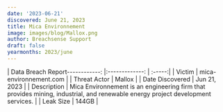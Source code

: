 ```yaml
---
date: '2023-06-21'
discovered: June 21, 2023
title: Mica Environnement
image: images/blog/Mallox.png
author: Breachsense Support
draft: false
yearmonths: 2023/june
---
```


| Data Breach Report------------:     |:-------------:    | :-----:|
| Victim      | mica-environnement.com      | 
| Threat Actor      | Mallox      | 
| Date Discovered      | Jun 21, 2023      | 
| Description      | Mica Environnement is an engineering firm that provides mining, industrial, and renewable energy project development services.      | 
| Leak Size      | 144GB      | 


